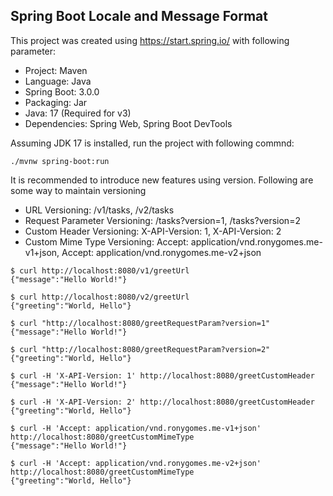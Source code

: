 ## Spring Boot Locale and Message Format

This project was created using https://start.spring.io/ with following parameter:

* Project: Maven
* Language: Java
* Spring Boot: 3.0.0
* Packaging: Jar
* Java: 17 (Required for v3)
* Dependencies: Spring Web, Spring Boot DevTools

Assuming JDK 17 is installed, run the project with following commnd:

```shell
./mvnw spring-boot:run
```

It is recommended to introduce new features using version. Following are some way to maintain
versioning

* URL Versioning: /v1/tasks, /v2/tasks
* Request Parameter Versioning: /tasks?version=1, /tasks?version=2
* Custom Header Versioning: X-API-Version: 1, X-API-Version: 2
* Custom Mime Type Versioning: Accept: application/vnd.ronygomes.me-v1+json, Accept: application/vnd.ronygomes.me-v2+json

```shell$ 
$ curl http://localhost:8080/v1/greetUrl
{"message":"Hello World!"}

$ curl http://localhost:8080/v2/greetUrl
{"greeting":"World, Hello"}

$ curl "http://localhost:8080/greetRequestParam?version=1"
{"message":"Hello World!"}

$ curl "http://localhost:8080/greetRequestParam?version=2"
{"greeting":"World, Hello"}

$ curl -H 'X-API-Version: 1' http://localhost:8080/greetCustomHeader
{"message":"Hello World!"}

$ curl -H 'X-API-Version: 2' http://localhost:8080/greetCustomHeader
{"greeting":"World, Hello"}

$ curl -H 'Accept: application/vnd.ronygomes.me-v1+json' http://localhost:8080/greetCustomMimeType
{"message":"Hello World!"}

$ curl -H 'Accept: application/vnd.ronygomes.me-v2+json' http://localhost:8080/greetCustomMimeType
{"greeting":"World, Hello"}
```
